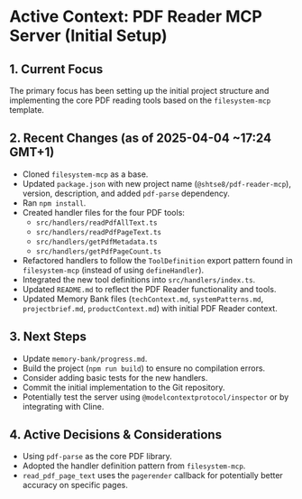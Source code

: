 # Active Context: PDF Reader MCP Server (Initial Setup)

## 1. Current Focus

The primary focus has been setting up the initial project structure and
implementing the core PDF reading tools based on the `filesystem-mcp` template.

## 2. Recent Changes (as of 2025-04-04 ~17:24 GMT+1)

- Cloned `filesystem-mcp` as a base.
- Updated `package.json` with new project name (`@shtse8/pdf-reader-mcp`),
  version, description, and added `pdf-parse` dependency.
- Ran `npm install`.
- Created handler files for the four PDF tools:
  - `src/handlers/readPdfAllText.ts`
  - `src/handlers/readPdfPageText.ts`
  - `src/handlers/getPdfMetadata.ts`
  - `src/handlers/getPdfPageCount.ts`
- Refactored handlers to follow the `ToolDefinition` export pattern found in
  `filesystem-mcp` (instead of using `defineHandler`).
- Integrated the new tool definitions into `src/handlers/index.ts`.
- Updated `README.md` to reflect the PDF Reader functionality and tools.
- Updated Memory Bank files (`techContext.md`, `systemPatterns.md`,
  `projectbrief.md`, `productContext.md`) with initial PDF Reader context.

## 3. Next Steps

- Update `memory-bank/progress.md`.
- Build the project (`npm run build`) to ensure no compilation errors.
- Consider adding basic tests for the new handlers.
- Commit the initial implementation to the Git repository.
- Potentially test the server using `@modelcontextprotocol/inspector` or by
  integrating with Cline.

## 4. Active Decisions & Considerations

- Using `pdf-parse` as the core PDF library.
- Adopted the handler definition pattern from `filesystem-mcp`.
- `read_pdf_page_text` uses the `pagerender` callback for potentially better
  accuracy on specific pages.
